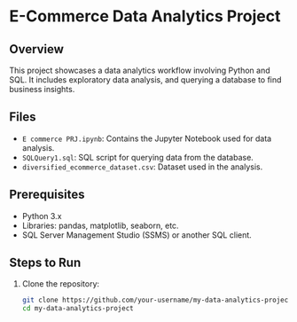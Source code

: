 # E-Commerce Data Analytics Project

## Overview
This project showcases a data analytics workflow involving Python and SQL. It includes exploratory data analysis, and querying a database to find business insights.

## Files
- `E commerce PRJ.ipynb`: Contains the Jupyter Notebook used for data analysis.
- `SQLQuery1.sql`: SQL script for querying data from the database.
- `diversified_ecommerce_dataset.csv`:  Dataset used in the analysis.

## Prerequisites
- Python 3.x
- Libraries: pandas, matplotlib, seaborn, etc.
- SQL Server Management Studio (SSMS) or another SQL client.

## Steps to Run
1. Clone the repository:
   ```bash
   git clone https://github.com/your-username/my-data-analytics-project.git
   cd my-data-analytics-project
